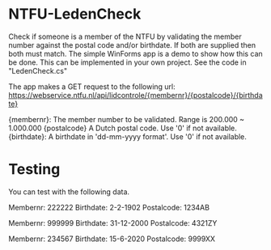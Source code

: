 # NTFU-LedenCheck
 Check if someone is a member of the NTFU by validating the member number against the postal code and/or birthdate. If both are supplied then both must match.
 The simple WinForms app is a demo to show how this can be done. This can be implemented in your own project. See the code in "LedenCheck.cs"

The app makes a GET request to the following url: https://webservice.ntfu.nl/api/lidcontrole/{membernr}/{postalcode}/{birthdate}

{membernr}:  The member number to be validated. Range is 200.000 ~ 1.000.000
{postalcode} A Dutch postal code. Use '0' if not available.
{birthdate}: A birthdate in 'dd-mm-yyyy format'. Use '0' if not available.

# Testing
You can test with the following data.

Membernr:   222222
Birthdate:  2-2-1902
Postalcode: 1234AB

Membernr:   999999
Birthdate:  31-12-2000
Postalcode: 4321ZY

Membernr:   234567
Birthdate:  15-6-2020
Postalcode: 9999XX
